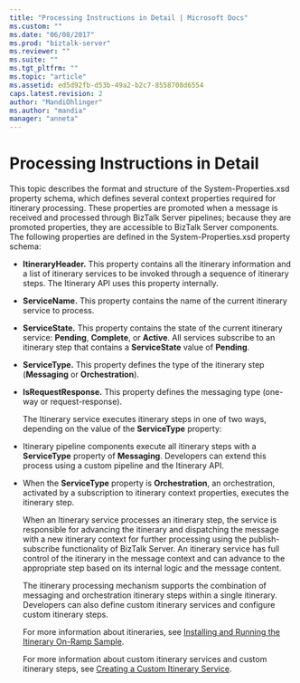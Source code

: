 ```yaml
---
title: "Processing Instructions in Detail | Microsoft Docs"
ms.custom: ""
ms.date: "06/08/2017"
ms.prod: "biztalk-server"
ms.reviewer: ""
ms.suite: ""
ms.tgt_pltfrm: ""
ms.topic: "article"
ms.assetid: ed5d92fb-d53b-49a2-b2c7-8558708d6554
caps.latest.revision: 2
author: "MandiOhlinger"
ms.author: "mandia"
manager: "anneta"
---
```

# Processing Instructions in Detail
This topic describes the format and structure of the System-Properties.xsd property schema, which defines several context properties required for itinerary processing. These properties are promoted when a message is received and processed through BizTalk Server pipelines; because they are promoted properties, they are accessible to BizTalk Server components. The following properties are defined in the System-Properties.xsd property schema:  
  
- **ItineraryHeader.** This property contains all the itinerary information and a list of itinerary services to be invoked through a sequence of itinerary steps. The Itinerary API uses this property internally.  
  
- **ServiceName.** This property contains the name of the current itinerary service to process.  
  
- **ServiceState.** This property contains the state of the current itinerary service: **Pending**, **Complete**, or **Active**. All services subscribe to an itinerary step that contains a **ServiceState** value of **Pending**.  
  
- **ServiceType.** This property defines the type of the itinerary step (**Messaging** or **Orchestration**).  
  
- **IsRequestResponse.** This property defines the messaging type (one-way or request-response).  
  
  The Itinerary service executes itinerary steps in one of two ways, depending on the value of the **ServiceType** property:  
  
- Itinerary pipeline components execute all itinerary steps with a **ServiceType** property of **Messaging**. Developers can extend this process using a custom pipeline and the Itinerary API.  
  
- When the **ServiceType** property is **Orchestration**, an orchestration, activated by a subscription to itinerary context properties, executes the itinerary step.  
  
  When an Itinerary service processes an itinerary step, the service is responsible for advancing the itinerary and dispatching the message with a new itinerary context for further processing using the publish-subscribe functionality of BizTalk Server. An itinerary service has full control of the itinerary in the message context and can advance to the appropriate step based on its internal logic and the message content.  
  
  The itinerary processing mechanism supports the combination of messaging and orchestration itinerary steps within a single itinerary. Developers can also define custom itinerary services and configure custom itinerary steps.  
  
  For more information about itineraries, see [Installing and Running the Itinerary On-Ramp Sample](../esb-toolkit/installing-and-running-the-itinerary-on-ramp-sample.md).  
  
  For more information about custom itinerary services and custom itinerary steps, see [Creating a Custom Itinerary Service](../esb-toolkit/creating-a-custom-itinerary-service.md).